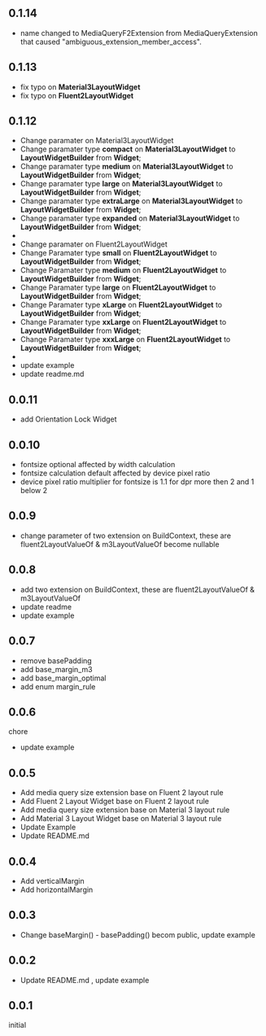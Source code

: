 ## 0.1.14
- name changed to MediaQueryF2Extension from MediaQueryExtension that caused "ambiguous_extension_member_access".


## 0.1.13
- fix typo on **Material3LayoutWidget**
- fix typo on **Fluent2LayoutWidget**

## 0.1.12

- Change paramater on Material3LayoutWidget
- Change paramater type **compact** on **Material3LayoutWidget** to **LayoutWidgetBuilder** from **Widget**;
- Change paramater type **medium** on **Material3LayoutWidget** to **LayoutWidgetBuilder** from **Widget**;
- Change paramater type **large** on **Material3LayoutWidget** to **LayoutWidgetBuilder** from **Widget**;
- Change paramater type **extraLarge** on **Material3LayoutWidget** to **LayoutWidgetBuilder** from **Widget**;
- Change paramater type **expanded** on **Material3LayoutWidget** to **LayoutWidgetBuilder** from **Widget**;
- 
- Change paramater on Fluent2LayoutWidget
- Change Paramater type **small** on **Fluent2LayoutWidget** to **LayoutWidgetBuilder** from **Widget**;
- Change Paramater type **medium** on **Fluent2LayoutWidget** to **LayoutWidgetBuilder** from **Widget**;
- Change Paramater type **large** on **Fluent2LayoutWidget** to **LayoutWidgetBuilder** from **Widget**;
- Change Paramater type **xLarge** on **Fluent2LayoutWidget** to **LayoutWidgetBuilder** from **Widget**;
- Change Paramater type **xxLarge** on **Fluent2LayoutWidget** to **LayoutWidgetBuilder** from **Widget**;
- Change Paramater type **xxxLarge** on **Fluent2LayoutWidget** to **LayoutWidgetBuilder** from **Widget**;
-
- update example
- update readme.md


## 0.0.11

- add Orientation Lock Widget

## 0.0.10

- fontsize optional affected by width calculation
- fontsize calculation default affected by device pixel ratio
- device pixel ratio multiplier for fontsize is 1.1 for dpr more then 2 and 1 below 2

## 0.0.9

- change parameter of two extension on BuildContext, these are fluent2LayoutValueOf & m3LayoutValueOf become nullable


## 0.0.8

- add two extension on BuildContext, these are fluent2LayoutValueOf & m3LayoutValueOf
- update readme
- update example


## 0.0.7

- remove basePadding
- add base_margin_m3
- add base_margin_optimal
- add enum margin_rule

## 0.0.6

chore

- update example

## 0.0.5

- Add media query size extension base on Fluent 2 layout rule
- Add Fluent 2 Layout Widget base on Fluent 2 layout rule
- Add media query size extension base on Material 3 layout rule
- Add Material 3 Layout Widget base on Material 3 layout rule
- Update Example
- Update README.md

## 0.0.4

- Add verticalMargin
- Add horizontalMargin

## 0.0.3

- Change baseMargin() - basePadding() becom public, update example

## 0.0.2

- Update README.md , update example

## 0.0.1

initial

